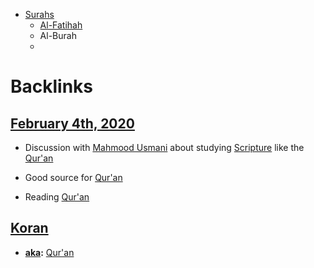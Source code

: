 - [Surahs](<Surahs.md>)
    - [Al-Fatihah](<Al-Fatihah.md>)
    - Al-Burah
    - 

# Backlinks
## [February 4th, 2020](<February 4th, 2020.md>)
- Discussion with [Mahmood Usmani](<Mahmood Usmani.md>) about studying [Scripture](<Scripture.md>) like the [Qur'an](<Qur'an.md>)

- Good source for [Qur'an](<Qur'an.md>)

- Reading [Qur'an](<Qur'an.md>)

## [Koran](<Koran.md>)
- **[aka](<aka.md>):** [Qur'an](<Qur'an.md>)

